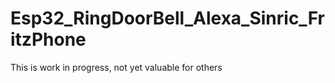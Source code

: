 # Esp32_RingDoorBell_Alexa_Sinric_FritzPhone

This is work in progress, not yet valuable for others
